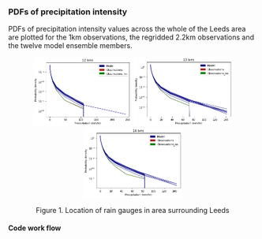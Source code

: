### PDFs of precipitation intensity

PDFs of precipitation intensity values across the whole of the Leeds area are plotted for the 1km observations, the regridded 2.2km observations and the twelve model ensemble members.  

<p align="center">
  <img src="PDFs/10Bins.png" width="200"  />
  <img src="PDFs/13Bins.png" width="200"  />
  <img src="PDFs/16Bins.png" width="200"  />  
<p align="center"> Figure 1. Location of rain gauges in area surrounding Leeds <p align="center">

#### Code work flow
